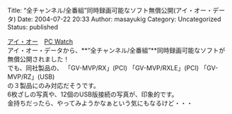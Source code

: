 Title: “全チャンネル/全番組”同時録画可能なソフト無償公開(アイ・オー・データ)
Date: 2004-07-22 20:33
Author: masayukig
Category: Uncategorized
Status: published

[アイ・オー](http://www.iodata.jp/sp/magictv_preview/)　[PC
Watch](http://pc.watch.impress.co.jp/docs/2004/0722/iodata.htm)  
アイ・オー・データから、**“全チャンネル/全番組”**同時録画可能なソフトが無償公開されました！  
でも、同社製品の、
「GV-MVP/RX」(PCI)
「GV-MVP/RXLE」(PCI)
「GV-MVP/RZ」(USB)  
の３製品にのみ対応だそうです。  
6枚ざしの写真や、12個のUSB版接続の写真が、印象的です。  
金持ちだったら、やってみようかなぁという気にもなるけど・・・
